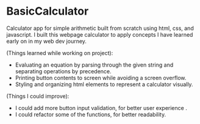 # BasicCalculator
Calculator app for simple arithmetic built from scratch using html, css, and javascript. I built
this webpage calculator to apply concepts I have learned early on in my web dev journey.

(Things learned while working on project):
- Evaluating an equation by parsing through the given string and separating operations by
  precedence.
- Printing button contents to screen while avoiding a screen overflow.
- Styling and organizing html elements to represent a calculator visually.

(Things I could improve):
- I could add more button input validation, for better user experience .
- I could refactor some of the functions, for better readability.
